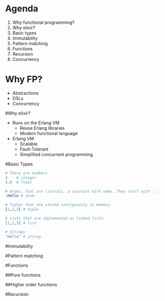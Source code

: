 # Agenda
1. Why functional programming?
1. Why elixir?
1. Basic types
1. Immutability
1. Pattern matching
1. Functions
1. Recursion
1. Concurrency



# Why FP?
- Abstractions
- DSLs
- Concurrency



#Why elixir?
- Runs on the Erlang VM
  - Reuse Erlang libraries
  - Modern functional language
- Erlang VM
  - Scalable 
  - Fault-Tolerant 
  - Simplified concurrent programming 



#Basic Types
``` elixir
# There are numbers
3    # integer
3.0  # float

# Atoms, that are literals, a constant with name. They start with `:`.
:hello # atom

# Tuples that are stored contiguously in memory.
{1,2,3} # tuple

# Lists that are implemented as linked lists.
[1,2,3] # list

# Strings
"hello" # string
```


#Immutability



#Pattern matching



#Functions


##Pure functions


##Higher order functions



#Recursion
